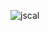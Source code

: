 ![jscal](https://github.com/Mnath01/form.github.io/assets/138884826/ac0601c2-ef45-41e0-8180-8d611cbaac99)
